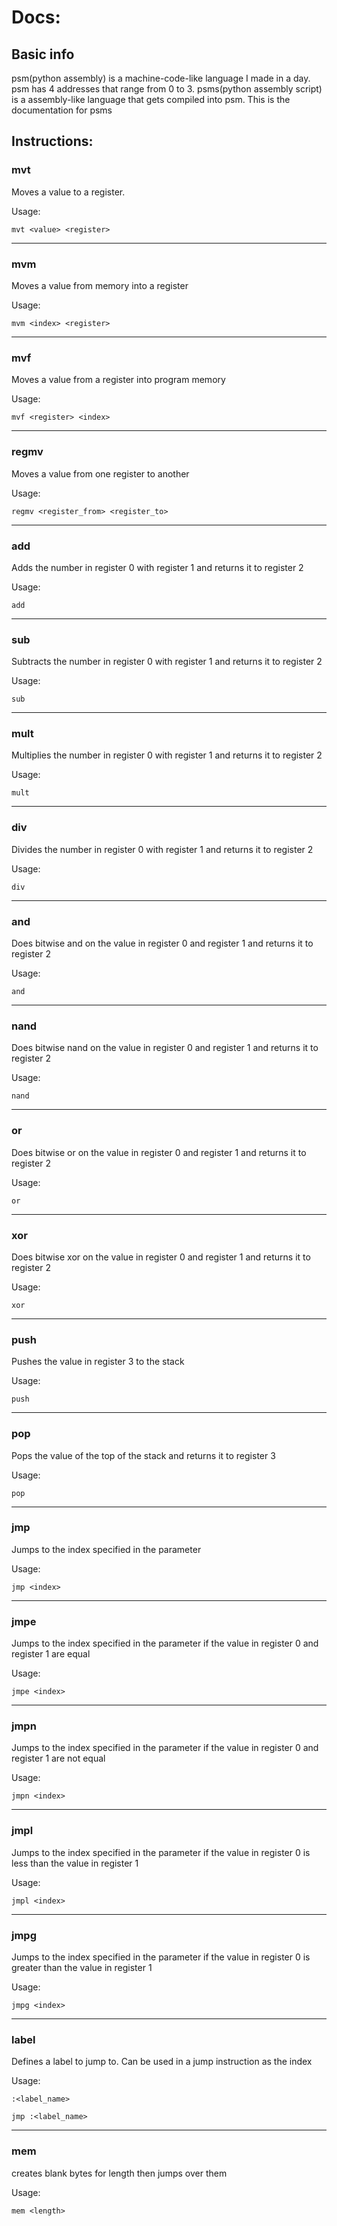 # Docs:

## Basic info
psm(python assembly) is a machine-code-like language I made in a day. psm has 4 addresses that range from 0 to 3. psms(python assembly script) is a assembly-like language that gets compiled into psm. This is the documentation for psms

## Instructions:

### mvt
Moves a value to a register.

Usage:

`mvt <value> <register>`

---
### mvm
Moves a value from memory into a register

Usage:

`mvm <index> <register>`

---
### mvf
Moves a value from a register into program memory

Usage:

`mvf <register> <index>`

---
### regmv
Moves a value from one register to another

Usage:

`regmv <register_from> <register_to>`

---
### add
Adds the number in register 0 with register 1 and returns it to register 2

Usage:

`add`

---
### sub
Subtracts the number in register 0 with register 1 and returns it to register 2

Usage:

`sub`

---
### mult
Multiplies the number in register 0 with register 1 and returns it to register 2

Usage:

`mult`

---
### div
Divides the number in register 0 with register 1 and returns it to register 2

Usage:

`div`

---
### and
Does bitwise and on the value in register 0 and register 1 and returns it to register 2

Usage:

`and`

---
### nand
Does bitwise nand on the value in register 0 and register 1 and returns it to register 2

Usage:

`nand`

---
### or

Does bitwise or on the value in register 0 and register 1 and returns it to register 2

Usage:

`or`

---
### xor
Does bitwise xor on the value in register 0 and register 1 and returns it to register 2

Usage:

`xor`

---
### push
Pushes the value in register 3 to the stack

Usage:

`push`

---
### pop
Pops the value of the top of the stack and returns it to register 3

Usage:

`pop`

---
### jmp
Jumps to the index specified in the parameter

Usage:

`jmp <index>`

---
### jmpe
Jumps to the index specified in the parameter if the value in register 0 and register 1 are equal

Usage:

`jmpe <index>`

---
### jmpn
Jumps to the index specified in the parameter if the value in register 0 and register 1 are not equal

Usage:

`jmpn <index>`

---
### jmpl
Jumps to the index specified in the parameter if the value in register 0 is less than the value in register 1

Usage:

`jmpl <index>`

---
### jmpg
Jumps to the index specified in the parameter if the value in register 0 is greater than the value in register 1

Usage:

`jmpg <index>`

---
### label
Defines a label to jump to. Can be used in a jump instruction as the index

Usage:

`:<label_name>`

`jmp :<label_name>`

---
### mem
creates blank bytes for length then jumps over them

Usage:

`mem <length>`